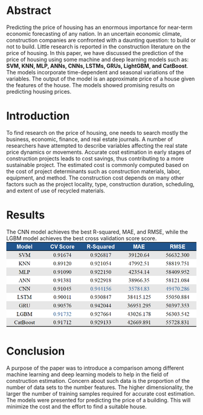 # Abstract
Predicting the price of housing has an enormous importance for near-term economic forecasting of any nation. In an uncertain economic climate, construction companies are confronted with a daunting question: to build or not to build. Little research is reported in the construction literature on the price of housing. In this paper, we have discussed the prediction of the price of housing using some machine and deep learning models such as: **SVM, KNN, MLP, ANNs, CNNs, LSTMs, GRUs, LightGBM, and CatBoost**. The models incorporate time-dependent and seasonal variations of the variables. The output of the model is an approximate price of a house given the features of the house. The models showed promising results on predicting housing prices.

# Introduction
To find research on the price of housing, one needs to search mostly the business, economic, finance, and real estate journals. A number of researchers have attempted to describe variables affecting the real state price dynamics or movements. Accurate cost estimation in early stages of construction projects leads to cost savings, thus contributing to a more sustainable project. The estimated cost is commonly computed based on the cost of project determinants such as construction materials, labor, equipment, and method. The construction cost depends on many other factors such as the project locality, type, construction duration, scheduling, and extent of use of recycled materials.

# Results
The CNN model achieves the best R-squared, MAE, and RMSE, while the LGBM model achieves the best cross validation score score.
<img  src="Images/Results.png"/>

# Conclusion
A purpose of the paper was to introduce a comparison among different machine learning and deep learning models to help in the field of construction estimation. Concern about such data is the proportion of the number of data sets to the number features. The higher dimensionality, the larger the number of training samples required for accurate cost estimation. The models were presented for predicting the price of a building. This will minimize the cost and the effort to find a suitable house. 
